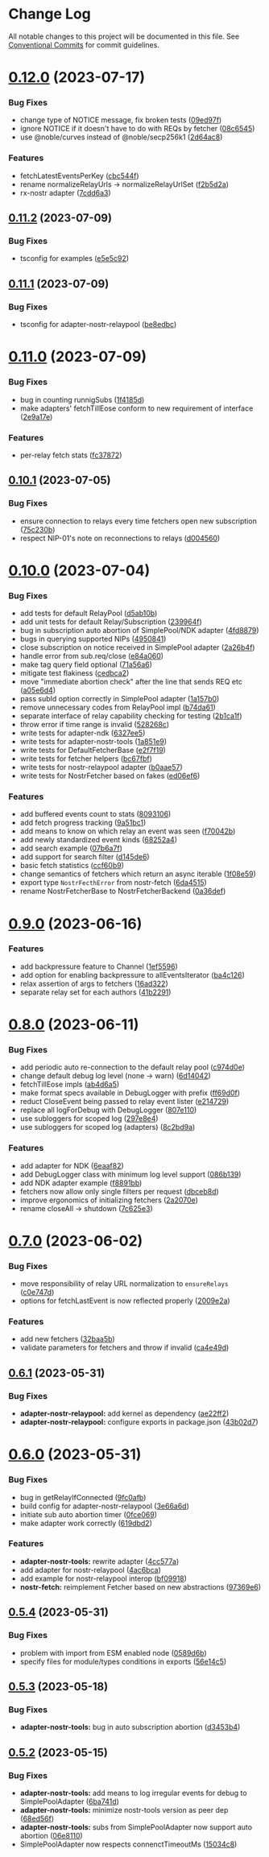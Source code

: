 # Change Log

All notable changes to this project will be documented in this file.
See [Conventional Commits](https://conventionalcommits.org) for commit guidelines.

# [0.12.0](https://github.com/jiftechnify/nostr-fetch/compare/v0.11.2...v0.12.0) (2023-07-17)

### Bug Fixes

* change type of NOTICE message, fix broken tests ([09ed97f](https://github.com/jiftechnify/nostr-fetch/commit/09ed97fb145236cb4866aa053f6e7d431c06e01e))
* ignore NOTICE if it doesn't have to do with REQs by fetcher ([08c6545](https://github.com/jiftechnify/nostr-fetch/commit/08c654517eb176d20c5596bb675cd1ca8df8f62e))
* use @noble/curves instead of @noble/secp256k1 ([2d64ac8](https://github.com/jiftechnify/nostr-fetch/commit/2d64ac8e3ed8d32bb1f9303e69083b8f2163ca0d))

### Features

* fetchLatestEventsPerKey ([cbc544f](https://github.com/jiftechnify/nostr-fetch/commit/cbc544f35586c3db217ef3e30fd6d46b15942c9a))
* rename normalizeRelayUrls -> normalizeRelayUrlSet ([f2b5d2a](https://github.com/jiftechnify/nostr-fetch/commit/f2b5d2ae5e14d5ca84bbbec70deedc85a42d1c06))
* rx-nostr adapter ([7cdd6a3](https://github.com/jiftechnify/nostr-fetch/commit/7cdd6a3745e010260c82184507eea8bc12d252b4))

## [0.11.2](https://github.com/jiftechnify/nostr-fetch/compare/v0.11.1...v0.11.2) (2023-07-09)

### Bug Fixes

* tsconfig for examples ([e5e5c92](https://github.com/jiftechnify/nostr-fetch/commit/e5e5c92223328ff6d21e8fe98bc6585a03a6070b))

## [0.11.1](https://github.com/jiftechnify/nostr-fetch/compare/v0.11.0...v0.11.1) (2023-07-09)

### Bug Fixes

* tsconfig for adapter-nostr-relaypool ([be8edbc](https://github.com/jiftechnify/nostr-fetch/commit/be8edbcad549fe67293cd3cb13d2f04cab2fd7ab))

# [0.11.0](https://github.com/jiftechnify/nostr-fetch/compare/v0.10.1...v0.11.0) (2023-07-09)

### Bug Fixes

* bug in counting runnigSubs ([1f4185d](https://github.com/jiftechnify/nostr-fetch/commit/1f4185d50f2df3084f299013077879bbfd13c72d))
* make adapters' fetchTillEose conform to new requirement of interface ([2e9a17e](https://github.com/jiftechnify/nostr-fetch/commit/2e9a17ef2f22209f622c6cda630419f2f0bc978b))

### Features

* per-relay fetch stats ([fc37872](https://github.com/jiftechnify/nostr-fetch/commit/fc378721868c0c28cc7f45db6ef8dce2b141bd7b))

## [0.10.1](https://github.com/jiftechnify/nostr-fetch/compare/v0.10.0...v0.10.1) (2023-07-05)

### Bug Fixes

* ensure connection to relays every time fetchers open new subscription ([75c230b](https://github.com/jiftechnify/nostr-fetch/commit/75c230beae463fbb3c65c51bd40c44c5b4606b6f))
* respect NIP-01's note on reconnections to relays ([d004560](https://github.com/jiftechnify/nostr-fetch/commit/d0045600837a432d31a5143654086d401ca56591))

# [0.10.0](https://github.com/jiftechnify/nostr-fetch/compare/v0.9.0...v0.10.0) (2023-07-04)

### Bug Fixes

* add tests for default RelayPool ([d5ab10b](https://github.com/jiftechnify/nostr-fetch/commit/d5ab10b9d76038c3e2297dd4bb2feb1969cb5e82))
* add unit tests for default Relay/Subscription ([239964f](https://github.com/jiftechnify/nostr-fetch/commit/239964f3877354aba723c4cdae537f580e8b6958))
* bug in subscription auto abortion of SimplePool/NDK adapter ([4fd8879](https://github.com/jiftechnify/nostr-fetch/commit/4fd8879c609bdd9cc7e5abe38b95b7b5d7a672fb))
* bugs in querying supported NIPs ([4950841](https://github.com/jiftechnify/nostr-fetch/commit/4950841785d4a254d7912993145c370e79f9847c))
* close subscription on notice received in SimplePool adapter ([2a26b4f](https://github.com/jiftechnify/nostr-fetch/commit/2a26b4fbaa0ff28bcf108af7c124f72e01695742))
* handle error from sub.req/close ([e84a060](https://github.com/jiftechnify/nostr-fetch/commit/e84a0602841e686619cecef946bfa3360d4c6b39))
* make tag query field optional ([71a56a6](https://github.com/jiftechnify/nostr-fetch/commit/71a56a6fb2c767f71f2660b733374af6c2c3bfe8))
* mitigate test flakiness ([cedbca2](https://github.com/jiftechnify/nostr-fetch/commit/cedbca284248ef9e2ce984627927364357c9db96))
* move "immediate abortion check" after the line that sends REQ etc ([a05e6d4](https://github.com/jiftechnify/nostr-fetch/commit/a05e6d4882642ee2331afe40a96c5e00b8aab460))
* pass subId option correctly in SimplePool adapter ([1a157b0](https://github.com/jiftechnify/nostr-fetch/commit/1a157b080b3f995d5e33c789d7b7ec3532842c23))
* remove unnecessary codes from RelayPool impl ([b74da61](https://github.com/jiftechnify/nostr-fetch/commit/b74da61411c7d64f0e28b86dbd88ad4d69eaf3dc))
* separate interface of relay capability checking for testing ([2b1ca1f](https://github.com/jiftechnify/nostr-fetch/commit/2b1ca1fb4241c649d75505d3f0ee521182dcf365))
* throw error if time range is invalid ([528268c](https://github.com/jiftechnify/nostr-fetch/commit/528268c483f3509aad576098d9ad4286028991b8))
* write tests for adapter-ndk ([6327ee5](https://github.com/jiftechnify/nostr-fetch/commit/6327ee551df37392ca3d7854deeb18da79b962d6))
* write tests for adapter-nostr-tools ([1a851e9](https://github.com/jiftechnify/nostr-fetch/commit/1a851e9abb50d48698e1ce979ae95b83a8b2ed93))
* write tests for DefaultFetcherBase ([e2f7f19](https://github.com/jiftechnify/nostr-fetch/commit/e2f7f192b9bc76d7cabee91cd6fc8691f30dd3eb))
* write tests for fetcher helpers ([bc67fbf](https://github.com/jiftechnify/nostr-fetch/commit/bc67fbf7d39b4d8c896f31b5475495e35da34433))
* write tests for nostr-relaypool adapter ([b0aae57](https://github.com/jiftechnify/nostr-fetch/commit/b0aae57346f65aa9f4df0b84a7185099f616b497))
* write tests for NostrFetcher based on fakes ([ed06ef6](https://github.com/jiftechnify/nostr-fetch/commit/ed06ef6d602c868f4574ef74fbe879fb4e45be4e))

### Features

* add buffered events count to stats ([8093106](https://github.com/jiftechnify/nostr-fetch/commit/80931067b3d13b33ec4265647766fc3547660336))
* add fetch progress tracking ([9a51bc1](https://github.com/jiftechnify/nostr-fetch/commit/9a51bc13450ed0525a86069baf00a8d14011657e))
* add means to know on which relay an event was seen ([f70042b](https://github.com/jiftechnify/nostr-fetch/commit/f70042b96475a04ebeda336704e4be154f1da1ec))
* add newly standardized event kinds ([68252a4](https://github.com/jiftechnify/nostr-fetch/commit/68252a47f6aca6f7d7f3ec79a33ba4cf79fe5a75))
* add search example ([07b6a7f](https://github.com/jiftechnify/nostr-fetch/commit/07b6a7ffb94110388ab08ac5acd38a2cf6a8bf91))
* add support for search filter ([d145de6](https://github.com/jiftechnify/nostr-fetch/commit/d145de60f332234f7798bb40fee637ac3cc0a301))
* basic fetch statistics ([ccf60b9](https://github.com/jiftechnify/nostr-fetch/commit/ccf60b927c0a55d340415b8fc69a50e83614913d))
* change semantics of fetchers which return an async iterable ([1f08e59](https://github.com/jiftechnify/nostr-fetch/commit/1f08e5965b806ae4a79b588428e777aeb3285949))
* export type `NostrFecthError` from nostr-fetch ([6da4515](https://github.com/jiftechnify/nostr-fetch/commit/6da4515f3400f0ad080be9c6456bcdf3a2bf72a3))
* rename NostrFetcherBase to NostrFetcherBackend ([0a36def](https://github.com/jiftechnify/nostr-fetch/commit/0a36def032667b1f92124559271cdc4843aaf6ff))

# [0.9.0](https://github.com/jiftechnify/nostr-fetch/compare/v0.8.0...v0.9.0) (2023-06-16)

### Features

* add backpressure feature to Channel ([1ef5596](https://github.com/jiftechnify/nostr-fetch/commit/1ef5596ff8ac06c1dd8e6b39623329e02e53a7ad))
* add option for enabling backpressure to allEventsIterator ([ba4c126](https://github.com/jiftechnify/nostr-fetch/commit/ba4c126dc7fa08fcdb8f267d6447d02807b99716))
* relax assertion of args to fetchers ([16ad322](https://github.com/jiftechnify/nostr-fetch/commit/16ad3220b73ddeb4f83dc76670beffe804fd9058))
* separate relay set for each authors ([41b2291](https://github.com/jiftechnify/nostr-fetch/commit/41b2291bab2ab9cbd0601fea9e73a05fea3309d4))

# [0.8.0](https://github.com/jiftechnify/nostr-fetch/compare/v0.7.0...v0.8.0) (2023-06-11)

### Bug Fixes

* add periodic auto re-connection to the default relay pool ([c974d0e](https://github.com/jiftechnify/nostr-fetch/commit/c974d0e54497be98d02ffe1494f9062b1c5d9419))
* change default debug log level (none -> warn) ([6d14042](https://github.com/jiftechnify/nostr-fetch/commit/6d1404230750c51c8da3cda25a1b6c4d0008b7e1))
* fetchTillEose impls ([ab4d6a5](https://github.com/jiftechnify/nostr-fetch/commit/ab4d6a56ece56cc5b6d05ff5ed2a9d6c4d7ec33b))
* make format specs available in DebugLogger with prefix ([ff69d0f](https://github.com/jiftechnify/nostr-fetch/commit/ff69d0f3114ec7bb74ebc6f8745c20d455b4b86a))
* reduct CloseEvent being passed to relay event lister ([e214729](https://github.com/jiftechnify/nostr-fetch/commit/e21472983bfe47c5b0bae929e617e01586afaf7d))
* replace all logForDebug with DebugLogger ([807e110](https://github.com/jiftechnify/nostr-fetch/commit/807e11028d5fc082d53623d77642b881b0ad1d23))
* use subloggers for scoped log ([297e8e4](https://github.com/jiftechnify/nostr-fetch/commit/297e8e416d564cc0160835b88202907328fc8a16))
* use subloggers for scoped log (adapters) ([8c2bd9a](https://github.com/jiftechnify/nostr-fetch/commit/8c2bd9a5e1b6d23bac97488bfd47cb2557dbac1f))

### Features

* add adapter for NDK ([6eaaf82](https://github.com/jiftechnify/nostr-fetch/commit/6eaaf82b2e98d0b5aacae3b4d24ec986f6bccf85))
* add DebugLogger class with minimum log level support ([086b139](https://github.com/jiftechnify/nostr-fetch/commit/086b1399abfc432951cb19e4767ed4a29da3370e))
* add NDK adapter example ([f8891bb](https://github.com/jiftechnify/nostr-fetch/commit/f8891bbc82739e597b3ef164185c7eececbad10f))
* fetchers now allow only single filters per request ([dbceb8d](https://github.com/jiftechnify/nostr-fetch/commit/dbceb8da3456a3c410b0f97a5d1f50d75fbf6c85))
* improve ergonomics of initializing fetchers ([2a2070e](https://github.com/jiftechnify/nostr-fetch/commit/2a2070e691a08d57eb22d50a3cfb491e414c6a4b))
* rename closeAll -> shutdown ([7c625e3](https://github.com/jiftechnify/nostr-fetch/commit/7c625e3c347977d64368d670e34d885fcf7af9de))

# [0.7.0](https://github.com/jiftechnify/nostr-fetch/compare/v0.6.1...v0.7.0) (2023-06-02)

### Bug Fixes

* move responsibility of relay URL normalization to `ensureRelays` ([c0e747d](https://github.com/jiftechnify/nostr-fetch/commit/c0e747d106425eaf6ba290c683a9a57409a7049c))
* options for fetchLastEvent is now reflected properly ([2009e2a](https://github.com/jiftechnify/nostr-fetch/commit/2009e2aa065f66c0b4c2c616c9e56b6ac7149417))

### Features

* add new fetchers ([32baa5b](https://github.com/jiftechnify/nostr-fetch/commit/32baa5b7e01f94659c3bebf681a40f313cdd181c))
* validate parameters for fetchers and throw if invalid ([ca4e49d](https://github.com/jiftechnify/nostr-fetch/commit/ca4e49df1cf20a64d63c727bfb493aa3e53ef5dd))

## [0.6.1](https://github.com/jiftechnify/nostr-fetch/compare/v0.6.0...v0.6.1) (2023-05-31)

### Bug Fixes

* **adapter-nostr-relaypool:** add kernel as dependency ([ae22ff2](https://github.com/jiftechnify/nostr-fetch/commit/ae22ff2bf6ec7e74a111912fda2369eddbc24894))
* **adapter-nostr-relaypool:** configure exports in package.json ([43b02d7](https://github.com/jiftechnify/nostr-fetch/commit/43b02d7aadfe65e42d2398a6906b3c396985dfa7))

# [0.6.0](https://github.com/jiftechnify/nostr-fetch/compare/v0.5.4...v0.6.0) (2023-05-31)

### Bug Fixes

* bug in getRelayIfConnected ([9fc0afb](https://github.com/jiftechnify/nostr-fetch/commit/9fc0afb267ae6d88f35a7fd1485f1c3525a3514e))
* build config for adapter-nostr-relaypool ([3e66a6d](https://github.com/jiftechnify/nostr-fetch/commit/3e66a6d11dead9b717c8f4c20619630957c15d37))
* initiate sub auto abortion timer ([0fce069](https://github.com/jiftechnify/nostr-fetch/commit/0fce06977d376c484b78d753739e542cbb830942))
* make adapter work correctly ([619dbd2](https://github.com/jiftechnify/nostr-fetch/commit/619dbd2fb84cb2a475128756dd414c2a9b052272))

### Features

* **adapter-nostr-tools:** rewrite adapter ([4cc577a](https://github.com/jiftechnify/nostr-fetch/commit/4cc577a82af007dfdb4eb002dde33890487adee8))
* add adapter for nostr-relaypool ([4ac6bca](https://github.com/jiftechnify/nostr-fetch/commit/4ac6bcaf9558d5e78f7d870965623353dbe07245))
* add example for nostr-relaypool interop ([bf09918](https://github.com/jiftechnify/nostr-fetch/commit/bf0991816214d2cff8ae2f56cf74e676f22fc060))
* **nostr-fetch:** reimplement Fetcher based on new abstractions ([97369e6](https://github.com/jiftechnify/nostr-fetch/commit/97369e63704f16d458a12e7ec6ef90f21ed256d7))

## [0.5.4](https://github.com/jiftechnify/nostr-fetch/compare/v0.5.3...v0.5.4) (2023-05-31)

### Bug Fixes

* problem with import from ESM enabled node ([0589d6b](https://github.com/jiftechnify/nostr-fetch/commit/0589d6b3d0af69d21159fb915b186c1f848de884))
* specify files for module/types conditions in exports ([56e14c5](https://github.com/jiftechnify/nostr-fetch/commit/56e14c5386f60b9753abf7be334ca91611279e03))

## [0.5.3](https://github.com/jiftechnify/nostr-fetch/compare/v0.5.2...v0.5.3) (2023-05-18)

### Bug Fixes

* **adapter-nostr-tools:** bug in auto subscription abortion ([d3453b4](https://github.com/jiftechnify/nostr-fetch/commit/d3453b468a0957573d0a99a958fdc7bf56e32c64))

## [0.5.2](https://github.com/jiftechnify/nostr-fetch/compare/v0.5.1...v0.5.2) (2023-05-15)

### Bug Fixes

* **adapter-nostr-tools:** add means to log irregular events for debug to SimplePoolAdapter ([6ba741d](https://github.com/jiftechnify/nostr-fetch/commit/6ba741dfce3e63d73a578943c1f9acc2ed3e8839))
* **adapter-nostr-tools:** minimize nostr-tools version as peer dep ([68ed56f](https://github.com/jiftechnify/nostr-fetch/commit/68ed56fc3f513761088e8da625e9f8fd907e9443))
* **adapter-nostr-tools:** subs from SimplePoolAdapter now support auto abortion ([06e8110](https://github.com/jiftechnify/nostr-fetch/commit/06e8110bd69ae93951b47bbeb533cedfb6155a6f))
* SimplePoolAdapter now respects connenctTimeoutMs ([15034c8](https://github.com/jiftechnify/nostr-fetch/commit/15034c84ec139d6f72a18e1cc884afb53695078e))
